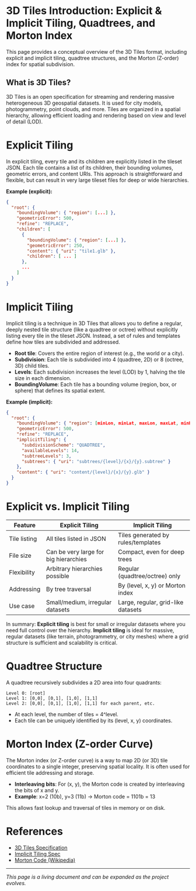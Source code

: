 # 3D Tiles Introduction: Explicit & Implicit Tiling, Quadtrees, and Morton Index

This page provides a conceptual overview of the 3D Tiles format, including explicit and implicit tiling, quadtree structures, and the Morton (Z-order) index for spatial subdivision.

## What is 3D Tiles?
3D Tiles is an open specification for streaming and rendering massive heterogeneous 3D geospatial datasets. It is used for city models, photogrammetry, point clouds, and more. Tiles are organized in a spatial hierarchy, allowing efficient loading and rendering based on view and level of detail (LOD).

# Explicit Tiling
In explicit tiling, every tile and its children are explicitly listed in the tileset JSON. Each tile contains a list of its children, their bounding volumes, geometric errors, and content URIs. This approach is straightforward and flexible, but can result in very large tileset files for deep or wide hierarchies.

**Example (explicit):**
```json
{
  "root": {
    "boundingVolume": { "region": [...] },
    "geometricError": 500,
    "refine": "REPLACE",
    "children": [
      {
        "boundingVolume": { "region": [...] },
        "geometricError": 250,
        "content": { "uri": "tile1.glb" },
        "children": [ ... ]
      },
      ...
    ]
  }
}
```

# Implicit Tiling
Implicit tiling is a technique in 3D Tiles that allows you to define a regular, deeply nested tile structure (like a quadtree or octree) without explicitly listing every tile in the tileset JSON. Instead, a set of rules and templates define how tiles are subdivided and addressed.

- **Root tile**: Covers the entire region of interest (e.g., the world or a city).
- **Subdivision**: Each tile is subdivided into 4 (quadtree, 2D) or 8 (octree, 3D) child tiles.
- **Levels**: Each subdivision increases the level (LOD) by 1, halving the tile size in each dimension.
- **BoundingVolume**: Each tile has a bounding volume (region, box, or sphere) that defines its spatial extent.

**Example (implicit):**
```json
{
  "root": {
    "boundingVolume": { "region": [minLon, minLat, maxLon, maxLat, minHeight, maxHeight] },
    "geometricError": 500,
    "refine": "REPLACE",
    "implicitTiling": {
      "subdivisionScheme": "QUADTREE",
      "availableLevels": 14,
      "subtreeLevels": 3,
      "subtrees": { "uri": "subtrees/{level}/{x}/{y}.subtree" }
    },
    "content": { "uri": "content/{level}/{x}/{y}.glb" }
  }
}
```

# Explicit vs. Implicit Tiling
| Feature                | Explicit Tiling                        | Implicit Tiling                         |
|------------------------|----------------------------------------|-----------------------------------------|
| Tile listing           | All tiles listed in JSON               | Tiles generated by rules/templates       |
| File size              | Can be very large for big hierarchies  | Compact, even for deep trees            |
| Flexibility            | Arbitrary hierarchies possible         | Regular (quadtree/octree) only          |
| Addressing             | By tree traversal                      | By (level, x, y) or Morton index        |
| Use case               | Small/medium, irregular datasets       | Large, regular, grid-like datasets      |

In summary: **Explicit tiling** is best for small or irregular datasets where you need full control over the hierarchy. **Implicit tiling** is ideal for massive, regular datasets (like terrain, photogrammetry, or city meshes) where a grid structure is sufficient and scalability is critical.

# Quadtree Structure
A quadtree recursively subdivides a 2D area into four quadrants:

```
Level 0: [root]
Level 1: [0,0], [0,1], [1,0], [1,1]
Level 2: [0,0], [0,1], [1,0], [1,1] for each parent, etc.
```

- At each level, the number of tiles = 4^level.
- Each tile can be uniquely identified by its (level, x, y) coordinates.

# Morton Index (Z-order Curve)
The Morton index (or Z-order curve) is a way to map 2D (or 3D) tile coordinates to a single integer, preserving spatial locality. It is often used for efficient tile addressing and storage.

- **Interleaving bits**: For (x, y), the Morton code is created by interleaving the bits of x and y.
- **Example**: x=2 (10b), y=3 (11b) → Morton code = 1101b = 13

This allows fast lookup and traversal of tiles in memory or on disk.

# References
- [3D Tiles Specification](https://github.com/CesiumGS/3d-tiles/tree/main/specification)
- [Implicit Tiling Spec](https://github.com/CesiumGS/3d-tiles/tree/main/specification/ImplicitTiling)
- [Morton Code (Wikipedia)](https://en.wikipedia.org/wiki/Z-order_curve)

---

*This page is a living document and can be expanded as the project evolves.*
